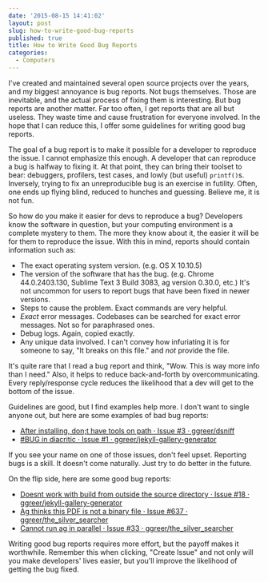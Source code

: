 ```yaml
---
date: '2015-08-15 14:41:02'
layout: post
slug: how-to-write-good-bug-reports
published: true
title: How to Write Good Bug Reports
categories:
  - Computers
---
```


I've created and maintained several open source projects over the years, and my biggest annoyance is bug reports. Not bugs themselves. Those are inevitable, and the actual process of fixing them is interesting. But bug reports are another matter. Far too often, I get reports that are all but useless. They waste time and cause frustration for everyone involved. In the hope that I can reduce this, I offer some guidelines for writing good bug reports.

The goal of a bug report is to make it possible for a developer to reproduce the issue. I cannot emphasize this enough. A developer that can reproduce a bug is halfway to fixing it. At that point, they can bring their toolset to bear: debuggers, profilers, test cases, and lowly (but useful) `printf()`s. Inversely, trying to fix an unreproducible bug is an exercise in futility. Often, one ends up flying blind, reduced to hunches and guessing. Believe me, it is not fun.

So how do you make it easier for devs to reproduce a bug? Developers know the software in question, but your computing environment is a complete mystery to them. The more they know about it, the easier it will be for them to reproduce the issue. With this in mind, reports should contain information such as:

- The exact operating system version. (e.g. OS X 10.10.5)
- The version of the software that has the bug. (e.g. Chrome 44.0.2403.130, Sublime Text 3 Build 3083, ag version 0.30.0, etc.) It's not uncommon for users to report bugs that have been fixed in newer versions.
- Steps to cause the problem. Exact commands are very helpful.
- *Exact* error messages. Codebases can be searched for exact error messages. Not so for paraphrased ones.
- Debug logs. Again, copied exactly.
- Any unique data involved. I can't convey how infuriating it is for someone to say, "It breaks on this file." and *not* provide the file.

It's quite rare that I read a bug report and think, "Wow. This is way more info than I need." Also, it helps to reduce back-and-forth by overcommunicating. Every reply/response cycle reduces the likelihood that a dev will get to the bottom of the issue.

Guidelines are good, but I find examples help more. I don't want to single anyone out, but here are some examples of bad bug reports:

- [After installing, don;t have tools on path · Issue #3 · ggreer/dsniff](https://github.com/ggreer/dsniff/issues/3)
- [#BUG in diacritic · Issue #1 · ggreer/jekyll-gallery-generator](https://github.com/ggreer/jekyll-gallery-generator/issues/1)

If you see your name on one of those issues, don't feel upset. Reporting bugs is a skill. It doesn't come naturally. Just try to do better in the future.

On the flip side, here are some good bug reports:

- [Doesnt work with build from outside the source directory · Issue #18 · ggreer/jekyll-gallery-generator](https://github.com/ggreer/jekyll-gallery-generator/issues/18)
- [Ag thinks this PDF is not a binary file · Issue #637 · ggreer/the_silver_searcher](https://github.com/ggreer/the_silver_searcher/issues/637)
- [Cannot run ag in parallel · Issue #33 · ggreer/the_silver_searcher](https://github.com/ggreer/the_silver_searcher/issues/33)

Writing good bug reports requires more effort, but the payoff makes it worthwhile. Remember this when clicking, "Create Issue" and not only will you make developers' lives easier, but you'll improve the likelihood of getting the bug fixed.
